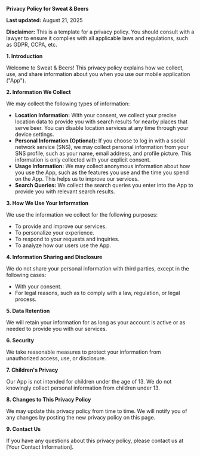 **Privacy Policy for Sweat & Beers**

**Last updated:** August 21, 2025

**Disclaimer:** This is a template for a privacy policy. You should consult with a lawyer to ensure it complies with all applicable laws and regulations, such as GDPR, CCPA, etc.

**1. Introduction**

Welcome to Sweat & Beers! This privacy policy explains how we collect, use, and share information about you when you use our mobile application ("App").

**2. Information We Collect**

We may collect the following types of information:

*   **Location Information:** With your consent, we collect your precise location data to provide you with search results for nearby places that serve beer. You can disable location services at any time through your device settings.
*   **Personal Information (Optional):** If you choose to log in with a social network service (SNS), we may collect personal information from your SNS profile, such as your name, email address, and profile picture. This information is only collected with your explicit consent.
*   **Usage Information:** We may collect anonymous information about how you use the App, such as the features you use and the time you spend on the App. This helps us to improve our services.
*   **Search Queries:** We collect the search queries you enter into the App to provide you with relevant search results.

**3. How We Use Your Information**

We use the information we collect for the following purposes:

*   To provide and improve our services.
*   To personalize your experience.
*   To respond to your requests and inquiries.
*   To analyze how our users use the App.

**4. Information Sharing and Disclosure**

We do not share your personal information with third parties, except in the following cases:

*   With your consent.
*   For legal reasons, such as to comply with a law, regulation, or legal process.

**5. Data Retention**

We will retain your information for as long as your account is active or as needed to provide you with our services.

**6. Security**

We take reasonable measures to protect your information from unauthorized access, use, or disclosure.

**7. Children's Privacy**

Our App is not intended for children under the age of 13. We do not knowingly collect personal information from children under 13.

**8. Changes to This Privacy Policy**

We may update this privacy policy from time to time. We will notify you of any changes by posting the new privacy policy on this page.

**9. Contact Us**

If you have any questions about this privacy policy, please contact us at [Your Contact Information].

